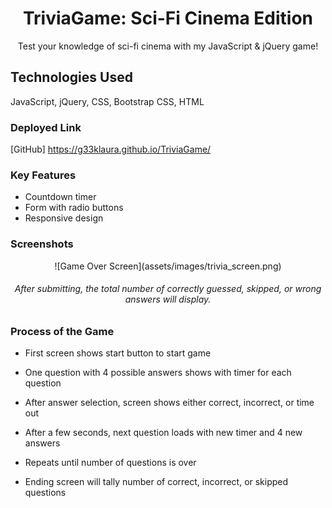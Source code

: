 <h1 align="center">TriviaGame: Sci-Fi Cinema Edition</h1>

<div align="center">  Test your knowledge of sci-fi cinema with my JavaScript &amp; jQuery game!</div>


## Technologies Used
JavaScript, jQuery, CSS, Bootstrap CSS, HTML


### Deployed Link
[GitHub] https://g33klaura.github.io/TriviaGame/


### Key Features
* Countdown timer
* Form with radio buttons
* Responsive design


### Screenshots
<div align="center">
![Game Over Screen](assets/images/trivia_screen.png)</div>

<h6 align="center">After submitting, the total number of correctly guessed, skipped, or wrong answers will display.</h6>



### Process of the Game

* First screen shows start button to start game

* One question with 4 possible answers shows with timer for each question

* After answer selection, screen shows either correct, incorrect, or time out

* After a few seconds, next question loads with new timer and 4 new answers

* Repeats until number of questions is over

* Ending screen will tally number of correct, incorrect, or skipped questions
